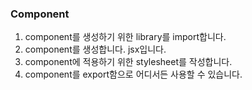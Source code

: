 ### Component
1. component를 생성하기 위한 library를 import합니다.
2. component를 생성합니다. jsx입니다.
3. component에 적용하기 위한 stylesheet를 작성합니다.
4. component를 export함으로 어디서든 사용할 수 있습니다.